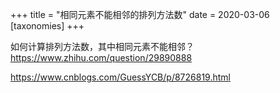 +++
title = "相同元素不能相邻的排列方法数"
date = 2020-03-06
[taxonomies]
+++

<p>如何计算排列方法数，其中相同元素不能相邻？</br><a href="href=\"https://www.zhihu.com/question/29890888\"">https://www.zhihu.com/question/29890888</a></p><p><a href="href=\"https://www.cnblogs.com/GuessYCB/p/8726819.html\"">https://www.cnblogs.com/GuessYCB/p/8726819.html</a></p>
